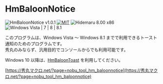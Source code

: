 # HmBaloonNotice

![HmBaloonNotice v1.0.1](https://img.shields.io/badge/HmBaloonNotice-v1.0.1-6479ff.svg)
[![MIT](https://img.shields.io/badge/license-MIT-blue.svg?style=flat)](LICENSE)
![Hidemaru 8.00 x86](https://img.shields.io/badge/Hidemaru-v8.00-6479ff.svg)
![Windows Vista | 7 | 8 | 8.1](https://img.shields.io/badge/Windows-Vista_|_7_|_8_|_8.1-6479ff.svg?logo=windows&logoColor=white)

このプログラムは、Windows Vista ～ Windows 8.1 までで利用できるトースト通知のためのプログラムです。  
秀丸のみならず、汎用目的でコンソールからでも利用可能です。

Windows 10 以降は、<a href="https://https://秀丸マクロ.net/?page=nobu_tool_hm_baloontoast">HmBaloonToast</a> を利用してください。

[https://秀丸マクロ.net/?page=nobu_tool_hm_baloonnotice](https://秀丸マクロ.net/?page=nobu_tool_hm_baloonnotice)

